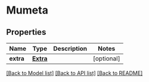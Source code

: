 # Mumeta

## Properties
Name | Type | Description | Notes
------------ | ------------- | ------------- | -------------
**extra** | [**Extra**](Extra.md) |  | [optional] 

[[Back to Model list]](../README.md#documentation-for-models) [[Back to API list]](../README.md#documentation-for-api-endpoints) [[Back to README]](../README.md)


